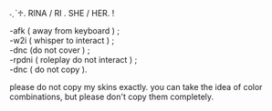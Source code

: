 ˗ˏˋ♱. RINA / RI . SHE / HER. !

-afk ( away from keyboard ) ;                              
-w2i ( whisper to interact ) ;                     
-dnc (do not cover ) ;                                            
-rpdni ( roleplay do not interact ) ;                                   
-dnc ( do not copy ).                                         

please do not copy my skins exactly. 
               you can take the idea of color combinations, 
                                            but please don't copy them completely.


                                                         

